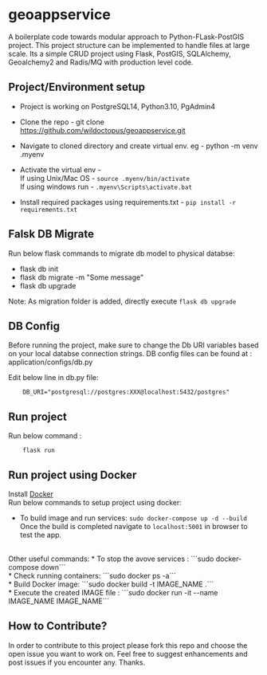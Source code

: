 # geoappservice
A boilerplate code towards modular approach to Python-FLask-PostGIS project. This project structure can be implemented to handle files at large scale. Its a simple CRUD project using Flask, PostGIS, SQLAlchemy, Geoalchemy2 and Radis/MQ with production level code.  


## Project/Environment setup
* Project is working on PostgreSQL14, Python3.10, PgAdmin4
* Clone the repo - git clone https://github.com/wildoctopus/geoappservice.git
* Navigate to cloned directory and create virtual env. eg - python -m venv .myenv
* Activate the virtual env -<br> 
      If using Unix/Mac OS - ```source .myenv/bin/activate``` <br>
      If using windows run - ```.myenv\Scripts\activate.bat```
      
* Install required packages using requirements.txt - ```pip install -r requirements.txt```

## Falsk DB Migrate
Run below flask commands to migrate db model to physical databse:
* flask db init
* flask db migrate -m "Some message"
* flask db upgrade

Note: As migration folder is added, directly execute ```flask db upgrade```

## DB Config
Before running the project, make sure to change the Db URI variables based on your local databse connection strings. 
DB config files can be found at : application/configs/db.py

Edit below line in db.py file: 

        DB_URI="postgresql://postgres:XXX@localhost:5432/postgres"


## Run project
Run below command :

        flask run


## Run project using Docker
Install [Docker](https://docs.docker.com/get-docker/) <br>
Run below commands to setup project using docker:
* To build image and run services:  ```sudo docker-compose up -d --build```<br>
Once the build is completed navigate to ```localhost:5001``` in browser to test the app.
<br>
Other useful commands:
* To stop the avove services : ```sudo docker-compose down``` <br>
* Check running containers: ```sudo docker ps -a``` <br>
* Build Docker image: ```sudo docker build -t IMAGE_NAME .``` <br>
* Execute the created IMAGE file : ```sudo docker run -it --name IMAGE_NAME IMAGE_NAME```


## How to Contribute?
In order to contribute to this project please fork this repo and choose the open issue you want to work on. Feel free to suggest enhancements and post issues if you encounter any. Thanks. 

